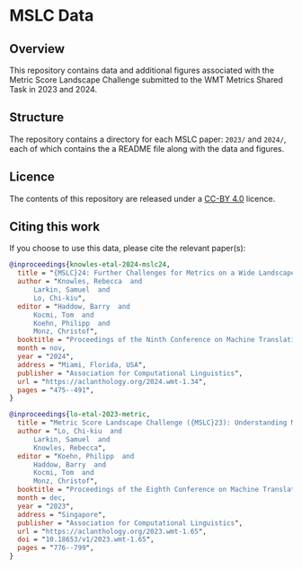 # MSLC Data


## Overview
This repository contains data and additional figures associated with the Metric Score Landscape Challenge submitted to the WMT Metrics Shared Task in 2023 and 2024.

## Structure
The repository contains a directory for each MSLC paper: `2023/` and `2024/`, each of which contains the a README file along with the data and figures.

## Licence
The contents of this repository are released under a [CC-BY 4.0](https://creativecommons.org/licenses/by/4.0/) licence.

## Citing this work
If you choose to use this data, please cite the relevant paper(s):

```bibtex
@inproceedings{knowles-etal-2024-mslc24,
  title = "{MSLC}24: Further Challenges for Metrics on a Wide Landscape of Translation Quality",
  author = "Knowles, Rebecca  and
      Larkin, Samuel  and
      Lo, Chi-kiu",
  editor = "Haddow, Barry  and
      Kocmi, Tom  and
      Koehn, Philipp  and
      Monz, Christof",
  booktitle = "Proceedings of the Ninth Conference on Machine Translation",
  month = nov,
  year = "2024",
  address = "Miami, Florida, USA",
  publisher = "Association for Computational Linguistics",
  url = "https://aclanthology.org/2024.wmt-1.34",
  pages = "475--491",
}
```

```bibtex
@inproceedings{lo-etal-2023-metric,
  title = "Metric Score Landscape Challenge ({MSLC}23): Understanding Metrics{'} Performance on a Wider Landscape of Translation Quality",
  author = "Lo, Chi-kiu  and
      Larkin, Samuel  and
      Knowles, Rebecca",
  editor = "Koehn, Philipp  and
      Haddow, Barry  and
      Kocmi, Tom  and
      Monz, Christof",
  booktitle = "Proceedings of the Eighth Conference on Machine Translation",
  month = dec,
  year = "2023",
  address = "Singapore",
  publisher = "Association for Computational Linguistics",
  url = "https://aclanthology.org/2023.wmt-1.65",
  doi = "10.18653/v1/2023.wmt-1.65",
  pages = "776--799",
}
```
